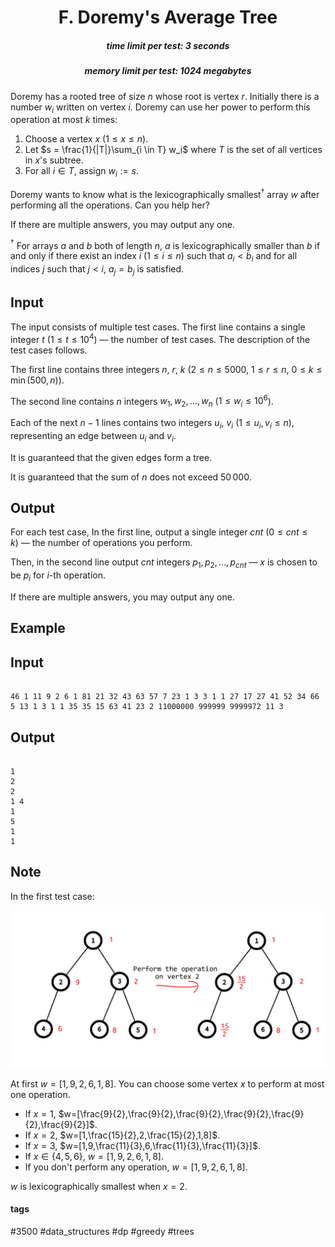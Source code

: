 <h1 style='text-align: center;'> F. Doremy's Average Tree</h1>

<h5 style='text-align: center;'>time limit per test: 3 seconds</h5>
<h5 style='text-align: center;'>memory limit per test: 1024 megabytes</h5>

Doremy has a rooted tree of size $n$ whose root is vertex $r$. Initially there is a number $w_i$ written on vertex $i$. Doremy can use her power to perform this operation at most $k$ times:

1. Choose a vertex $x$ ($1 \leq x \leq n$).
2. Let $s = \frac{1}{|T|}\sum_{i \in T} w_i$ where $T$ is the set of all vertices in $x$'s subtree.
3. For all $i \in T$, assign $w_i := s$.

Doremy wants to know what is the lexicographically smallest$^\dagger$ array $w$ after performing all the operations. Can you help her?

If there are multiple answers, you may output any one.

$^\dagger$ For arrays $a$ and $b$ both of length $n$, $a$ is lexicographically smaller than $b$ if and only if there exist an index $i$ ($1 \leq i \le n$) such that $a_i < b_i$ and for all indices $j$ such that $j<i$, $a_j=b_j$ is satisfied.

## Input

The input consists of multiple test cases. The first line contains a single integer $t$ ($1\le t\le 10^4$) — the number of test cases. The description of the test cases follows.

The first line contains three integers $n$, $r$, $k$ ($2 \le n \le 5000$, $1 \le r \le n$, $0 \le k \le \min(500,n)$).

The second line contains $n$ integers $w_1,w_2,\ldots,w_n$ ($1 \le w_i \le 10^6$).

Each of the next $n-1$ lines contains two integers $u_i$, $v_i$ ($1 \leq u_i, v_i \leq n$), representing an edge between $u_i$ and $v_i$.

It is guaranteed that the given edges form a tree.

It is guaranteed that the sum of $n$ does not exceed $50\,000$.

## Output

For each test case, In the first line, output a single integer $cnt$ ($0 \le cnt \le k$) — the number of operations you perform.

Then, in the second line output $cnt$ integers $p_1,p_2,\ldots,p_{cnt}$ — $x$ is chosen to be $p_i$ for $i$-th operation.

If there are multiple answers, you may output any one.

## Example

## Input


```

46 1 11 9 2 6 1 81 21 32 43 63 57 7 23 1 3 3 1 1 27 17 27 41 52 34 66 5 13 1 3 1 1 35 35 15 63 41 23 2 11000000 999999 9999972 11 3
```
## Output


```

1
2
2
1 4
1
5
1
1

```
## Note

In the first test case:

![](images/e2fb0b63efe33e8821527c4e53c108316ad1579d.png)

At first $w=[1,9,2,6,1,8]$. You can choose some vertex $x$ to perform at most one operation.

* If $x=1$, $w=[\frac{9}{2},\frac{9}{2},\frac{9}{2},\frac{9}{2},\frac{9}{2},\frac{9}{2}]$.
* If $x=2$, $w=[1,\frac{15}{2},2,\frac{15}{2},1,8]$.
* If $x=3$, $w=[1,9,\frac{11}{3},6,\frac{11}{3},\frac{11}{3}]$.
* If $x \in \{4, 5, 6\}$, $w=[1,9,2,6,1,8]$.
* If you don't perform any operation, $w=[1,9,2,6,1,8]$.

$w$ is lexicographically smallest when $x=2$.



#### tags 

#3500 #data_structures #dp #greedy #trees 